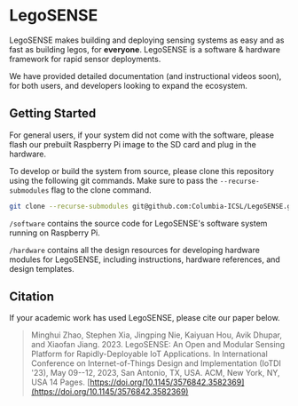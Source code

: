 # LegoSENSE
LegoSENSE makes building and deploying sensing systems as easy and as fast as building legos, for **everyone**. LegoSENSE is a software & hardware framework for rapid sensor deployments.

We have provided detailed documentation (and instructional videos soon), for both users, and developers looking to expand the ecosystem.

## Getting Started

For general users, if your system did not come with the software, please flash our prebuilt Raspberry Pi image to the SD card and plug in the hardware.

To develop or build the system from source, please clone this repository using the following git commands. Make sure to pass the `--recurse-submodules` flag to the clone command.

```bash
git clone --recurse-submodules git@github.com:Columbia-ICSL/LegoSENSE.git
```

`/software` contains the source code for LegoSENSE's software system running on Raspberry Pi.

`/hardware` contains all the design resources for developing hardware modules for LegoSENSE, including instructions, hardware references, and design templates.

## Citation

If your academic work has used LegoSENSE, please cite our paper below.

> Minghui Zhao, Stephen Xia, Jingping Nie, Kaiyuan Hou, Avik Dhupar, and Xiaofan Jiang. 2023. LegoSENSE: An Open and Modular Sensing Platform for Rapidly-Deployable IoT Applications. In International Conference on Internet-of-Things Design and Implementation (IoTDI '23), May 09--12, 2023, San Antonio, TX, USA. ACM, New York, NY, USA 14 Pages. [https://doi.org/10.1145/3576842.3582369](https://doi.org/10.1145/3576842.3582369)
